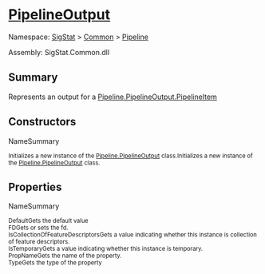 # [PipelineOutput](./PipelineOutput.md)

Namespace: [SigStat]() > [Common](./../README.md) > [Pipeline](./README.md)

Assembly: SigStat.Common.dll

## Summary
Represents an output for a [Pipeline.PipelineOutput.PipelineItem](https://github.com/hargitomi97/sigstat/blob/master/docs/md/.md)

## Constructors

NameSummary

<sub>Initializes a new instance of the [Pipeline.PipelineOutput](https://github.com/hargitomi97/sigstat/blob/master/docs/md/SigStat/Common/Pipeline/PipelineOutput.md) class.</sub><sub>Initializes a new instance of the [Pipeline.PipelineOutput](https://github.com/hargitomi97/sigstat/blob/master/docs/md/SigStat/Common/Pipeline/PipelineOutput.md) class.</sub><br>


## Properties

NameSummary

<sub>Default</sub><sub>Gets the default value</sub><br>
<sub>FD</sub><sub>Gets or sets the fd.</sub><br>
<sub>IsCollectionOfFeatureDescriptors</sub><sub>Gets a value indicating whether this instance is collection of feature descriptors.</sub><br>
<sub>IsTemporary</sub><sub>Gets a value indicating whether this instance is temporary.</sub><br>
<sub>PropName</sub><sub>Gets the name of the property.</sub><br>
<sub>Type</sub><sub>Gets the type of the property</sub><br>


